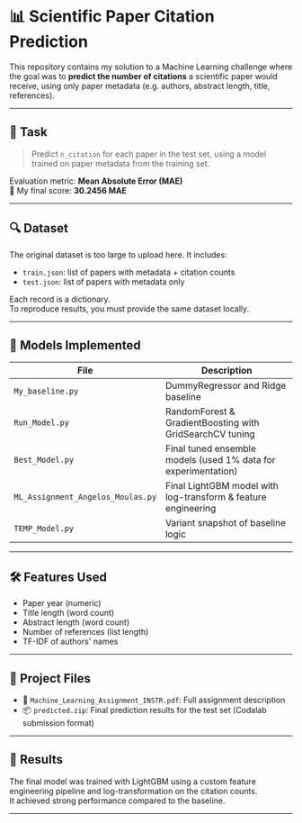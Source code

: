 # 📊 Scientific Paper Citation Prediction

This repository contains my solution to a Machine Learning challenge where the goal was to **predict the number of citations** a scientific paper would receive, using only paper metadata (e.g. authors, abstract length, title, references).

---

## 🧠 Task

> Predict `n_citation` for each paper in the test set, using a model trained on paper metadata from the training set.

Evaluation metric: **Mean Absolute Error (MAE)**  
🎯 My final score: **30.2456 MAE**

---

## 🔍 Dataset

The original dataset is too large to upload here. It includes:
- `train.json`: list of papers with metadata + citation counts
- `test.json`: list of papers with metadata only

Each record is a dictionary.  
To reproduce results, you must provide the same dataset locally.

---

## 🧪 Models Implemented

| File                  | Description                                                  |
|-----------------------|--------------------------------------------------------------|
| `My_baseline.py`      | DummyRegressor and Ridge baseline                           |
| `Run_Model.py`        | RandomForest & GradientBoosting with GridSearchCV tuning     |
| `Best_Model.py`       | Final tuned ensemble models (used 1% data for experimentation)|
| `ML_Assignment_Angelos_Moulas.py` | Final LightGBM model with log-transform & feature engineering |
| `TEMP_Model.py`       | Variant snapshot of baseline logic                           |

---

## 🛠 Features Used

- Paper year (numeric)
- Title length (word count)
- Abstract length (word count)
- Number of references (list length)
- TF-IDF of authors' names

---

## 📁 Project Files

- 📄 `Machine_Learning_Assignment_INSTR.pdf`: Full assignment description
- 📦 `predicted.zip`: Final prediction results for the test set (Codalab submission format)

---

## 🚀 Results

The final model was trained with LightGBM using a custom feature engineering pipeline and log-transformation on the citation counts.  
It achieved strong performance compared to the baseline.

---

